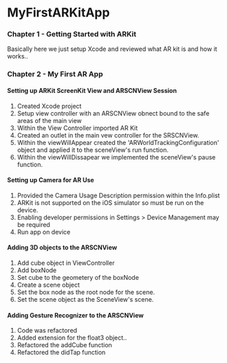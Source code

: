 #  MyFirstARKitApp

### Chapter 1 - Getting Started with ARKit

Basically here we just setup Xcode and reviewed what AR kit is and how it works.. 

### Chapter 2 - My First AR App

#### Setting up ARKit ScreenKit View and ARSCNView Session
1. Created Xcode project
2. Setup view controller with an ARSCNView obnect bound to the safe areas of the main view
3. Within the View Controller imported AR Kit 
4. Created an outlet in the main vew controller for the SRSCNView. 
5. Within the viewWillAppear created the 'ARWorldTrackingConfiguration' object and applied it to the sceneView's run function.  
6. Within the viewWillDissapear we implemented the sceneView's pause function. 

#### Setting up Camera for AR Use 
1. Provided the Camera Usage Description permission within the Info.plist 
2. ARKit is not supported on the iOS simulator so must be run on the device.
3. Enabling developer permissions in Settings > Device Management may be required
4. Run app on device

#### Adding 3D objects to the ARSCNView 
1. Add cube object in ViewController 
2. Add boxNode
3. Set cube to the geometery of the boxNode
4. Create a scene object
5. Set the box node as the root node for the scene.
6. Set the scene object as the SceneView's scene. 

#### Adding Gesture Recognizer to the ARSCNView 
1. Code was refactored 
2. Added extension for the float3 object.. 
3. Refactored the addCube function
4. Refactored the didTap function



